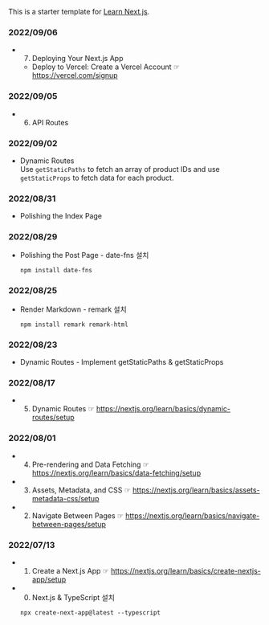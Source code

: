 This is a starter template for [Learn Next.js](https://nextjs.org/learn).

### 2022/09/06

- 7. Deploying Your Next.js App

  - Deploy to Vercel: Create a Vercel Account ☞ https://vercel.com/signup

### 2022/09/05

- 6. API Routes

### 2022/09/02

- Dynamic Routes  
  Use `getStaticPaths` to fetch an array of product IDs and use `getStaticProps` to fetch data for each product.

### 2022/08/31

- Polishing the Index Page

### 2022/08/29

- Polishing the Post Page - date-fns 설치

  <code>npm install date-fns</code>

### 2022/08/25

- Render Markdown - remark 설치

  <code>npm install remark remark-html</code>

### 2022/08/23

- Dynamic Routes - Implement getStaticPaths & getStaticProps

### 2022/08/17

- 5. Dynamic Routes ☞ https://nextjs.org/learn/basics/dynamic-routes/setup

### 2022/08/01

- 4. Pre-rendering and Data Fetching ☞ https://nextjs.org/learn/basics/data-fetching/setup
- 3. Assets, Metadata, and CSS ☞ https://nextjs.org/learn/basics/assets-metadata-css/setup
- 2. Navigate Between Pages ☞ https://nextjs.org/learn/basics/navigate-between-pages/setup

### 2022/07/13

- 1. Create a Next.js App ☞ https://nextjs.org/learn/basics/create-nextjs-app/setup
- 0. Next.js & TypeScript 설치

  <code>npx create-next-app@latest --typescript</code>
